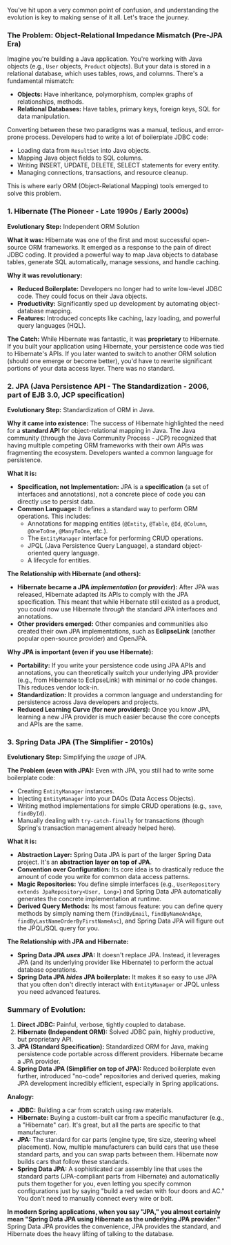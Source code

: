 You've hit upon a very common point of confusion, and understanding the evolution is key to making sense of it all. Let's trace the journey.

### The Problem: Object-Relational Impedance Mismatch (Pre-JPA Era)

Imagine you're building a Java application. You're working with Java objects (e.g., `User` objects, `Product` objects). But your data is stored in a relational database, which uses tables, rows, and columns. There's a fundamental mismatch:

* **Objects:** Have inheritance, polymorphism, complex graphs of relationships, methods.
* **Relational Databases:** Have tables, primary keys, foreign keys, SQL for data manipulation.

Converting between these two paradigms was a manual, tedious, and error-prone process. Developers had to write a lot of boilerplate JDBC code:

* Loading data from `ResultSet` into Java objects.
* Mapping Java object fields to SQL columns.
* Writing INSERT, UPDATE, DELETE, SELECT statements for every entity.
* Managing connections, transactions, and resource cleanup.

This is where early ORM (Object-Relational Mapping) tools emerged to solve this problem.

### 1. Hibernate (The Pioneer - Late 1990s / Early 2000s)

**Evolutionary Step:** Independent ORM Solution

**What it was:**
Hibernate was one of the first and most successful open-source ORM frameworks. It emerged as a response to the pain of direct JDBC coding. It provided a powerful way to map Java objects to database tables, generate SQL automatically, manage sessions, and handle caching.

**Why it was revolutionary:**

* **Reduced Boilerplate:** Developers no longer had to write low-level JDBC code. They could focus on their Java objects.
* **Productivity:** Significantly sped up development by automating object-database mapping.
* **Features:** Introduced concepts like caching, lazy loading, and powerful query languages (HQL).

**The Catch:**
While Hibernate was fantastic, it was **proprietary** to Hibernate. If you built your application using Hibernate, your persistence code was tied to Hibernate's APIs. If you later wanted to switch to another ORM solution (should one emerge or become better), you'd have to rewrite significant portions of your data access layer. There was no standard.

### 2. JPA (Java Persistence API - The Standardization - 2006, part of EJB 3.0, JCP specification)

**Evolutionary Step:** Standardization of ORM in Java.

**Why it came into existence:**
The success of Hibernate highlighted the need for a **standard API** for object-relational mapping in Java. The Java community (through the Java Community Process - JCP) recognized that having multiple competing ORM frameworks with their own APIs was fragmenting the ecosystem. Developers wanted a common language for persistence.

**What it is:**

* **Specification, not Implementation:** JPA is a **specification** (a set of interfaces and annotations), not a concrete piece of code you can directly use to persist data.
* **Common Language:** It defines a standard way to perform ORM operations. This includes:
    * Annotations for mapping entities (`@Entity`, `@Table`, `@Id`, `@Column`, `@OneToOne`, `@ManyToOne`, etc.).
    * The `EntityManager` interface for performing CRUD operations.
    * JPQL (Java Persistence Query Language), a standard object-oriented query language.
    * A lifecycle for entities.

**The Relationship with Hibernate (and others):**

* **Hibernate became a JPA *implementation* (or *provider*):** After JPA was released, Hibernate adapted its APIs to comply with the JPA specification. This meant that while Hibernate still existed as a product, you could now use Hibernate *through* the standard JPA interfaces and annotations.
* **Other providers emerged:** Other companies and communities also created their own JPA implementations, such as **EclipseLink** (another popular open-source provider) and OpenJPA.

**Why JPA is important (even if you use Hibernate):**

* **Portability:** If you write your persistence code using JPA APIs and annotations, you can theoretically switch your underlying JPA provider (e.g., from Hibernate to EclipseLink) with minimal or no code changes. This reduces vendor lock-in.
* **Standardization:** It provides a common language and understanding for persistence across Java developers and projects.
* **Reduced Learning Curve (for new providers):** Once you know JPA, learning a new JPA provider is much easier because the core concepts and APIs are the same.

### 3. Spring Data JPA (The Simplifier - 2010s)

**Evolutionary Step:** Simplifying the *usage* of JPA.

**The Problem (even with JPA):**
Even with JPA, you still had to write some boilerplate code:

* Creating `EntityManager` instances.
* Injecting `EntityManager` into your DAOs (Data Access Objects).
* Writing method implementations for simple CRUD operations (e.g., `save`, `findById`).
* Manually dealing with `try-catch-finally` for transactions (though Spring's transaction management already helped here).

**What it is:**

* **Abstraction Layer:** Spring Data JPA is part of the larger Spring Data project. It's an **abstraction layer on top of JPA**.
* **Convention over Configuration:** Its core idea is to drastically reduce the amount of code you write for common data access patterns.
* **Magic Repositories:** You define simple interfaces (e.g., `UserRepository extends JpaRepository<User, Long>`) and Spring Data JPA automatically generates the concrete implementation at runtime.
* **Derived Query Methods:** Its most famous feature: you can define query methods by simply naming them (`findByEmail`, `findByNameAndAge`, `findByLastNameOrderByFirstNameAsc`), and Spring Data JPA will figure out the JPQL/SQL query for you.

**The Relationship with JPA and Hibernate:**

* **Spring Data JPA *uses* JPA:** It doesn't replace JPA. Instead, it leverages JPA (and its underlying provider like Hibernate) to perform the actual database operations.
* **Spring Data JPA *hides* JPA boilerplate:** It makes it so easy to use JPA that you often don't directly interact with `EntityManager` or JPQL unless you need advanced features.

### Summary of Evolution:

1.  **Direct JDBC:** Painful, verbose, tightly coupled to database.
2.  **Hibernate (Independent ORM):** Solved JDBC pain, highly productive, but proprietary API.
3.  **JPA (Standard Specification):** Standardized ORM for Java, making persistence code portable across different providers. Hibernate became a JPA provider.
4.  **Spring Data JPA (Simplifier on top of JPA):** Reduced boilerplate even further, introduced "no-code" repositories and derived queries, making JPA development incredibly efficient, especially in Spring applications.

**Analogy:**

* **JDBC:** Building a car from scratch using raw materials.
* **Hibernate:** Buying a custom-built car from a specific manufacturer (e.g., a "Hibernate" car). It's great, but all the parts are specific to that manufacturer.
* **JPA:** The standard for car parts (engine type, tire size, steering wheel placement). Now, multiple manufacturers can build cars that use these standard parts, and you can swap parts between them. Hibernate now builds cars that follow these standards.
* **Spring Data JPA:** A sophisticated car assembly line that uses the standard parts (JPA-compliant parts from Hibernate) and automatically puts them together for you, even letting you specify common configurations just by saying "build a red sedan with four doors and AC." You don't need to manually connect every wire or bolt.

**In modern Spring applications, when you say "JPA," you almost certainly mean "Spring Data JPA using Hibernate as the underlying JPA provider."** Spring Data JPA provides the convenience, JPA provides the standard, and Hibernate does the heavy lifting of talking to the database.
